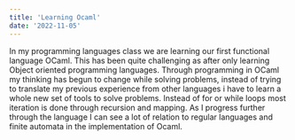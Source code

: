```yaml
---
title: 'Learning Ocaml'
date: '2022-11-05'
---
```


In my programming languages class we are learning our first functional language OCaml. This has been quite challenging as after only learning Object oriented programming languages. Through programming in OCaml my thinking has begun to change while solving problems, instead of trying to translate my previous experience from other languages i have to learn a whole new set of tools to solve problems. Instead of for or while loops most iteration is done through recursion and mapping. As I progress further through the language I can see a lot of relation to regular languages and finite automata in the implementation of Ocaml. 
